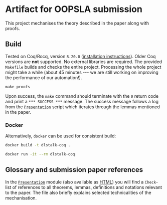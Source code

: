 # Artifact for OOPSLA submission

This project mechanises the theory described in the paper along with proofs.

## Build

Tested on Coq/Rocq, version `8.20.0` ([installation
instructions](https://rocq-prover.org/releases/8.20.0)). Older Coq versions are
**not** supported. No external libraries are required. The provided `Makefile`
builds and checks the entire project. Processing the whole project might take a
while (about 45 minutes --- we are still working on improving the performance of
our automation!).

```
make proofs
```

Upon success, the `make` command should terminate with the `0` return code and print a
`*** SUCCESS ***` message. The success message follows a log from the
[`Presentation`](theories/Presentation.v) script which iterates through the
lemmas mentioned in the paper.

### Docker

Alternatively, `docker` can be used for consistent build:

```bash
docker build -t dlstalk-coq .

docker run -it --rm dlstalk-coq
```

## Glossary and submission paper references

In the [`Presentation`](theories/Presentation.v) module (also available as
[HTML](html/DlStalk.Presentation.html)) you will find a `Check`-list of
references to all theorems, lemmas, definitions and notations relevant to the
paper. The file also briefly explains selected technicalities of the
mechanisation. 


